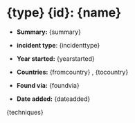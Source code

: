 # {type} {id}: {name}

* **Summary:** {summary}

* **incident type**: {incidenttype}

* **Year started:** {yearstarted}

* **Countries:** {fromcountry} , {tocountry}

* **Found via:** {foundvia}

* **Date added:** {dateadded}
 
{techniques}


